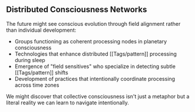 ## Distributed Consciousness Networks

The future might see conscious evolution through field alignment rather than individual development:

- Groups functioning as coherent processing nodes in planetary consciousness
- Technologies that enhance distributed [[Tags/pattern]] processing during sleep
- Emergence of "field sensitives" who specialize in detecting subtle [[Tags/pattern]] shifts
- Development of practices that intentionally coordinate processing across time zones

We might discover that collective consciousness isn't just a metaphor but a literal reality we can learn to navigate intentionally.